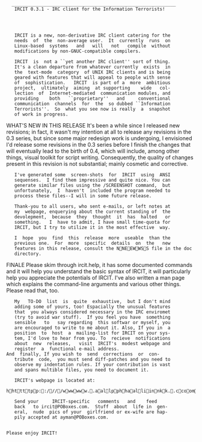 
      _____________________________________________________________
       IRCIT 0.3.1 - IRC client for the Information Terrorists!




       IRCIT is a new, non-derivative IRC client catering for the
       needs  of  the  non-average user.  It  currently	 runs  on
       Linux-based  systems   and   will   not	 compile  without
       modifications by non-GNUC-compatible compilers.

       IRCIT  is  not a ``yet another IRC client'' sort of thing.
       It's a clean departure from whatever currently  exists  in
       the  text-mode  category	 of UNIX IRC clients and is being
       geared with features that will appeal to people with sense
       of  sophistication.   IRCIT  is part of a  more	ambitious
       project,	 ultimately  aiming  at supporting    wide   col-
       lection	of  Internet-mediated  communication modules, and
       providing    both   ``proprietary''   and     conventional
       communication  channels	for  the  so dubbed ``Information
       Terrorists''.  So  what you see now is really  a	 snapshot
       of work in progress.


WHAT'S NEW IN THIS RELEASE
       It's been a while since I released new revisions; in fact,
       it wasn't my intention at all to release any revisions  in
       the  0.3	 series,  but  since  some major redesign work is
       undergoing, I envisioned I'd release  some  revisions   in
       the   0.3   series   before  I  finish  the  changes  that
       will eventually lead to	the  birth  of	0.4,  which  will
       include,	 among	other  things,	visual toolkit for script
       writing. Consequently, the quality of changes  present  in
       this  revision	is   not   substantial;	 mainly	 cosmetic
       and  corrective.

       I've generated some  screen-shots  for  IRCIT  using  ANSI
       sequenses.  I find them impressive and quite nice. You can
       generate similar files using the /SCREENSHOT command,  but
       unfortunately,  I  haven't  included the program needed to
       process these files--I will in some future release.

       Thank-you to all users, who sent e-mails, or left notes at
       my  webpage, enquerying about the current standing of  the
       devolepment,  because  they  thought  it	 has  halted   or
       something.   I  have to admit, I have small time-quota for
       IRCIT, but I try to utilize it in the most effective  way.

       I  hope	you  find  this	 release  more	useable	 than the
       previous one.  For  more	 specific  details  on	the   new
       features in this release, consult the NNEEWWSS file in the doc
       directory.


FINALE
       Please  skim through ircit.help, it  has	 some  documented
       commands and it will help you understand the basic  syntax
       of  IRCIT,  it will  particularly help you appreciate  the
       potentials  of  IRCIT.  I've also written a man page which
       explains the command-line  arguments   and  various  other
       things. Please read that, too.

       My   TO-DO  list	 is  quite  exhaustive,	 but I don't mind
       adding some of yours, too! Espacially the unusual features
       that  you always considered necessary in the IRC enviromet
       (try to avoid war stuff).  If you feel you have	something
       sensible	  to   say regarding  this softwar or myself, you
       are encouraged to write to me about it. Also, If you in	a
       position	 to  host  a  mailing-list for IRCIT on your sys-
       tem, I'd love to hear from you. To  recieve  notifications
       about  new  releases,   visit  IRCIT's  modest webpage and
       register	 a  functional e-mail address.
	And  finally, If you wish to  send  corrections	 or  con-
       tribute	code,  you must send diff-patches and you need to
       observe my indentation rules. If your contribution is vast
       and spans multible files, you need to document it.

       IRCIT's webpage is located at:
	       hhttttpp::////wwwwww..aallpphhaalliinnkk..ccoomm..aauu//~~aaaayymmaann//

       Send	your	 IRCIT-specific	  comments   and    feed
       back   to ircit@POBoxes.com.  Stuff  about  life	in  gen-
       eral,  nude  pics of your  girlfriend or ex-wife are hap-
       pily accepted at ayman@POBoxes.com.


	Please enjoy IRCIT!

